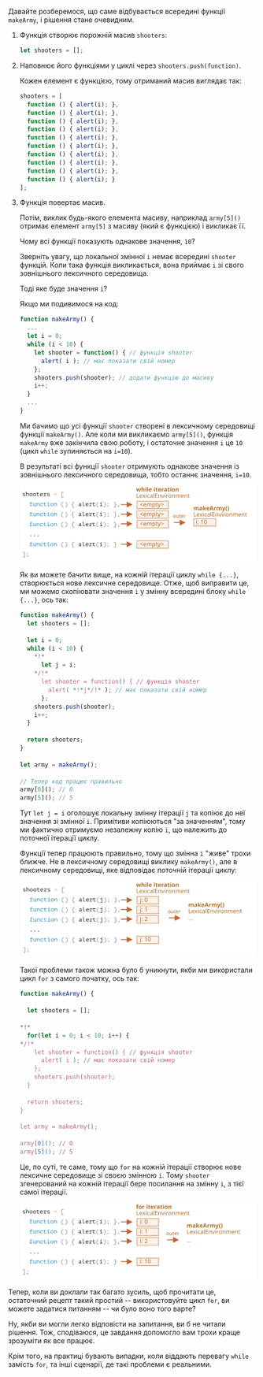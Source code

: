 
Давайте розберемося, що саме відбувається всередині функції `makeArmy`, і рішення стане очевидним.

1. Функція створює порожній масив `shooters`:

    ```js
    let shooters = [];
    ```
2. Наповнює його функціями у циклі через `shooters.push(function)`.

    Кожен елемент є функцією, тому отриманий масив виглядає так:

    ```js no-beautify
    shooters = [
      function () { alert(i); },
      function () { alert(i); },
      function () { alert(i); },
      function () { alert(i); },
      function () { alert(i); },
      function () { alert(i); },
      function () { alert(i); },
      function () { alert(i); },
      function () { alert(i); },
      function () { alert(i); }
    ];
    ```

3. Функція повертає масив.
    
    Потім, виклик будь-якого елемента масиву, наприклад `army[5]()` отримає елемент `army[5]` з масиву (який є функцією) і викликає її.
    
    Чому всі функції показують однакове значення, `10`?
    
    Зверніть увагу, що локальної змінної `i` немає всередині `shooter` функцій. Коли така функція викликається, вона приймає `i` зі свого зовнішнього лексичного середовища.
    
    Тоді яке буде значення `i`?
    
    Якщо ми подивимося на код:
    
    ```js
    function makeArmy() {
      ...
      let i = 0;
      while (i < 10) {
        let shooter = function() { // функція shooter
          alert( i ); // має показати свій номер
        };
        shooters.push(shooter); // додати функцію до масиву
        i++;
      }
      ...
    }
    ```
    
    Ми бачимо що усі функції `shooter` створені в лексичному середовищі функції `makeArmy()`. Але коли ми викликаємо `army[5]()`, функція `makeArmy` вже закінчила свою роботу, і остаточне значення `i` це `10` (цикл `while` зупиняється на `i=10`).
    
    В результаті всі функції `shooter` отримують однакове значення із зовнішнього лексичного середовища, тобто останнє значення, `i=10`.
    
    ![](lexenv-makearmy-empty.svg)
    
    Як ви можете бачити вище, на кожній ітерації циклу `while {...}`, створюється нове лексичне середовище. Отже, щоб виправити це, ми можемо скопіювати значення `i` у змінну всередині блоку `while {...}`, ось так:
    
    ```js run
    function makeArmy() {
      let shooters = [];
    
      let i = 0;
      while (i < 10) {
        *!*
          let j = i;
        */!*
          let shooter = function() { // функція shooter
            alert( *!*j*/!* ); // має показати свій номер
          };
        shooters.push(shooter);
        i++;
      }
    
      return shooters;
    }
    
    let army = makeArmy();
    
    // Тепер код працює правильно
    army[0](); // 0
    army[5](); // 5
    ```
    
    Тут `let j = i` оголошує локальну змінну ітерації `j` та копіює до неї значення зі змінної `i`. Примітиви копіюються "за значенням", тому ми фактично отримуємо незалежну копію `i`, що належить до поточної ітерації циклу.
    
    Функції тепер працюють правильно, тому що змінна `i` "живе" трохи ближче. Не в лексичному середовищі виклику `makeArmy()`, але в лексичному середовищі, яке відповідає поточній ітерації циклу:
    
    ![](lexenv-makearmy-while-fixed.svg)
    
    Такої проблеми також можна було б уникнути, якби ми використали цикл `for` з самого початку, ось так:
    
    ```js run demo
    function makeArmy() {
    
      let shooters = [];
    
    *!*
      for(let i = 0; i < 10; i++) {
    */!*
        let shooter = function() { // функція shooter
          alert( i ); // має показати свій номер
        };
        shooters.push(shooter);
      }
    
      return shooters;
    }
    
    let army = makeArmy();
    
    army[0](); // 0
    army[5](); // 5
    ```
    
    Це, по суті, те саме, тому що `for` на кожній ітерації створює нове лексичне середовище зі своєю змінною `i`. Тому `shooter` згенерований на кожній ітерації бере посилання на змінну `i`, з тієї самої ітерації.
    
    ![](lexenv-makearmy-for-fixed.svg)

Тепер, коли ви доклали так багато зусиль, щоб прочитати це, остаточний рецепт такий простий -- використовуйте цикл `for`, ви можете задатися питанням -- чи було воно того варте?

Ну, якби ви могли легко відповісти на запитання, ви б не читали рішення. Тож, сподіваюся, це завдання допомогло вам трохи краще зрозуміти як все працює.

Крім того, на практиці бувають випадки, коли віддають перевагу `while` замість `for`, та інші сценарії, де такі проблеми є реальними.

